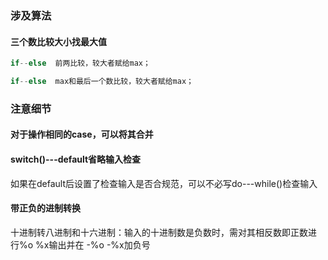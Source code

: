 ### 涉及算法

#### 三个数比较大小找最大值

```c
if--else  前两比较，较大者赋给max； 

if--else  max和最后一个数比较，较大者赋给max；
```



### 注意细节

#### 对于操作相同的case，可以将其合并

#### switch()---default省略输入检查

如果在default后设置了检查输入是否合规范，可以不必写do---while()检查输入

#### 带正负的进制转换

十进制转八进制和十六进制：输入的十进制数是负数时，需对其相反数即正数进行%o %x输出并在 -%o -%x加负号 

